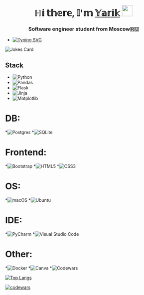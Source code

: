 <h1 align="center">ℍ𝕚 𝕥𝕙𝕖𝕣𝕖, 𝕀'𝕞 <a href="https://www.instagram.com/aguynamedyarik?igsh=MXhkcmtuczg1a2R2ag%3D%3D&utm_source=qr" target="_blank">𝕐𝕒𝕣𝕚𝕜</a> 
<img src="https://github.com/blackcater/blackcater/raw/main/images/Hi.gif" width="35" height="35"><h3 align="center">Software engineer student from Moscow🇷🇺</h3>


* [![Typing SVG](https://readme-typing-svg.herokuapp.com?color=%2336BCF7&lines=Nice+to+see+ya)](https://git.io/typing-svg)



<img src="https://readme-jokes.vercel.app/api" alt="Jokes Card" />


## Stack
* ![Python](https://img.shields.io/badge/python-3670A0?style=for-the-badge&logo=python&logoColor=ffdd54)
* ![Pandas](https://img.shields.io/badge/pandas-%23150458.svg?style=for-the-badge&logo=pandas&logoColor=white)
* ![Flask](https://img.shields.io/badge/flask-%23000.svg?style=for-the-badge&logo=flask&logoColor=white)
* ![Jinja](https://img.shields.io/badge/jinja-white.svg?style=for-the-badge&logo=jinja&logoColor=black)
* ![Matplotlib](https://img.shields.io/badge/Matplotlib-%23ffffff.svg?style=for-the-badge&logo=Matplotlib&logoColor=black)

# DB:
*![Postgres](https://img.shields.io/badge/postgres-%23316192.svg?style=for-the-badge&logo=postgresql&logoColor=white)
*![SQLite](https://img.shields.io/badge/sqlite-%2307405e.svg?style=for-the-badge&logo=sqlite&logoColor=white)

# Frontend:
*![Bootstrap](https://img.shields.io/badge/bootstrap-%238511FA.svg?style=for-the-badge&logo=bootstrap&logoColor=white)
*![HTML5](https://img.shields.io/badge/html5-%23E34F26.svg?style=for-the-badge&logo=html5&logoColor=white)
*![CSS3](https://img.shields.io/badge/css3-%231572B6.svg?style=for-the-badge&logo=css3&logoColor=white)

# OS:
*![macOS](https://img.shields.io/badge/mac%20os-000000?style=for-the-badge&logo=macos&logoColor=F0F0F0)
*![Ubuntu](https://img.shields.io/badge/Ubuntu-E95420?style=for-the-badge&logo=ubuntu&logoColor=white)


# IDE:
*![PyCharm](https://img.shields.io/badge/pycharm-143?style=for-the-badge&logo=pycharm&logoColor=black&color=black&labelColor=green)
*![Visual Studio Code](https://img.shields.io/badge/Visual%20Studio%20Code-0078d7.svg?style=for-the-badge&logo=visual-studio-code&logoColor=white)


# Other:
*![Docker](https://img.shields.io/badge/docker-%230db7ed.svg?style=for-the-badge&logo=docker&logoColor=white)
*![Canva](https://img.shields.io/badge/Canva-%2300C4CC.svg?style=for-the-badge&logo=Canva&logoColor=white)
*![Codewars](https://img.shields.io/badge/Codewars-B1361E?style=for-the-badge&logo=codewars&logoColor=grey)



[![Top Langs](https://github-readme-stats.vercel.app/api/top-langs/?username=Yarchez&layout=compact)](https://github.com/anuraghazra/github-readme-stats)

[![codewars](https://www.codewars.com/users/Yarchez/badges/small)](https://www.codewars.com/users/Yarchez) 

